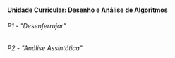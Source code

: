 #### Unidade Curricular: Desenho e Análise de Algoritmos
###### P1 - "Desenferrujar"
###### P2 - "Análise Assintótica"

